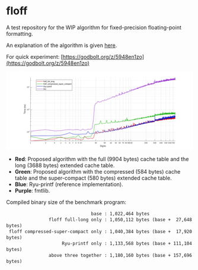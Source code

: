 # floff
A test repository for the WIP algorithm for fixed-precision floating-point formatting.

An explanation of the algorithm is given [here](https://jk-jeon.github.io/posts/2022/12/fixed-precision-formatting/).

For quick experiment: [https://godbolt.org/z/5948en1zo](https://godbolt.org/z/5948en1zo)


![benchmark](subproject/benchmark/results/to_chars_fixed_precision_benchmark_binary64.png)
- **Red**: Proposed algorithm with the full (9904 bytes) cache table and the long (3688 bytes) extended cache table.
- **Green**: Proposed algorithm with the compressed (584 bytes) cache table and the super-compact (580 bytes) extended cache table.
- **Blue**: Ryu-printf (reference implementation).
- **Purple**: fmtlib.

Compiled binary size of the benchmark program:
```
                                base : 1,022,464 bytes
                floff full-long only : 1,050,112 bytes (base +  27,648 bytes)
 floff compressed-super-compact only : 1,040,384 bytes (base +  17,920 bytes)
                     Ryu-printf only : 1,133,568 bytes (base + 111,104 bytes)
                above three together : 1,180,160 bytes (base + 157,696 bytes)
```
